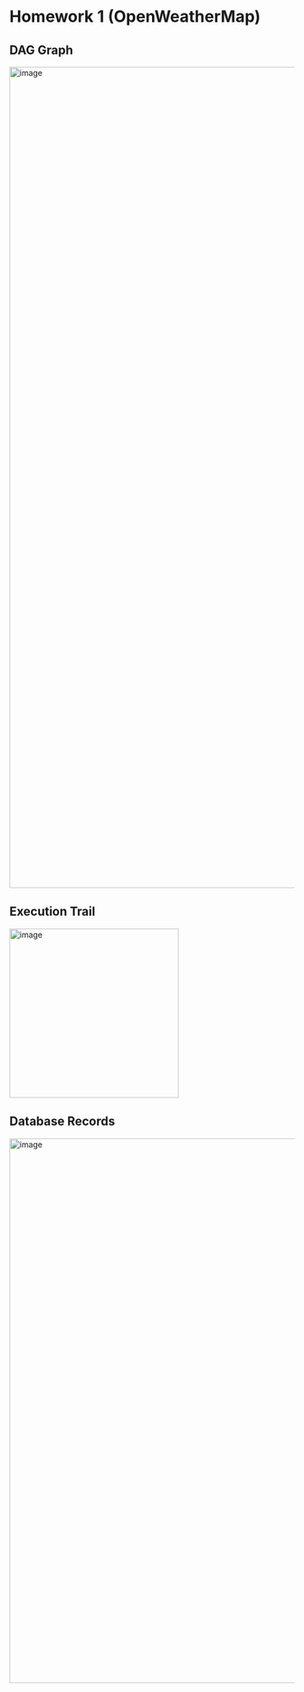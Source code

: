 # Homework 1 (OpenWeatherMap)

## DAG Graph
<img width="1452" alt="image" src="https://github.com/bmykhaylivvv/DE2023-Course/assets/70968342/3928a876-92bd-4bd6-b2fb-97424a44027a">

## Execution Trail
<img width="299" alt="image" src="https://github.com/bmykhaylivvv/DE2023-Course/assets/70968342/0b263862-c74e-45df-886f-c24d623c367d">

## Database Records
<img width="963" alt="image" src="https://github.com/bmykhaylivvv/DE2023-Course/assets/70968342/6e1d737d-5990-4da6-b4f8-17868b609313">
